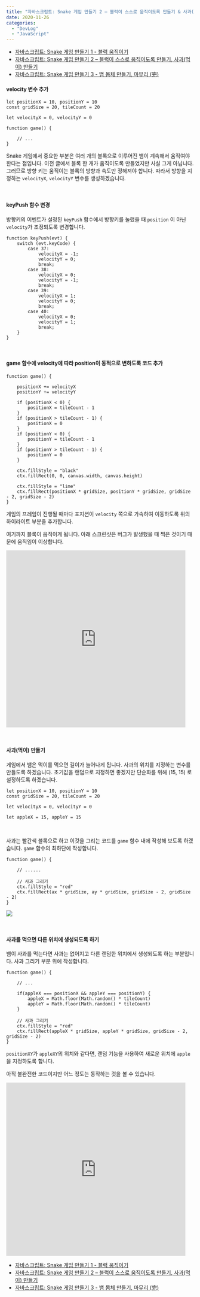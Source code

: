 ```yaml
---
title: "자바스크립트: Snake 게임 만들기 2 – 블럭이 스스로 움직이도록 만들기 & 사과(먹이) 만들기"
date: 2020-11-26
categories: 
  - "DevLog"
  - "JavaScript"
---
```


- [자바스크립트: Snake 게임 만들기 1 - 블럭 움직이기](http://yoonbumtae.com/?p=3193)
- [자바스크립트: Snake 게임 만들기 2 – 블럭이 스스로 움직이도록 만들기, 사과(먹이) 만들기](http://yoonbumtae.com/?p=3209)
- [자바스크립트: Snake 게임 만들기 3 - 뱀 몸체 만들기, 마무리 (完)](http://yoonbumtae.com/?p=3214)

#### **velocity 변수 추가**

```
let positionX = 10, positionY = 10
const gridSize = 20, tileCount = 20

let velocityX = 0, velocityY = 0

function game() {

    // ...
}
```

Snake 게임에서 중요한 부분은 여러 개의 블록으로 이루어진 뱀이 계속해서 움직여야 한다는 점입니다. 이전 글에서 블록 한 개가 움직이도록 만들었지만 사실 그게 아닙니다. 그러므로 방향 키는 움직이는 블록의 방향과 속도만 정해져야 합니다. 따라서 방향을 지정하는 `velocityX`, `velocityY` 변수를 생성하겠습니다.

 

#### **keyPush 함수 변경**

방향키의 이벤트가 설정된 `keyPush` 함수에서 방향키를 눌렀을 때 `position` 이 아닌 `velocity`가 조정되도록 변경합니다.

```
function keyPush(evt) {
    switch (evt.keyCode) {
        case 37:
            velocityX = -1;
            velocityY = 0;
            break;
        case 38:
            velocityX = 0;
            velocityY = -1;
            break;
        case 39:
            velocityX = 1;
            velocityY = 0;
            break;
        case 40:
            velocityX = 0;
            velocityY = 1;
            break;
    }
}
```

 

#### **game 함수에 velocity에 따라 position이 동적으로 변하도록 코드 추가**

```
function game() {
    
    positionX += velocityX
    positionY += velocityY

    if (positionX < 0) {
        positionX = tileCount - 1
    }
    if (positionX > tileCount - 1) {
        positionX = 0
    }
    if (positionY < 0) {
        positionY = tileCount - 1
    }
    if (positionY > tileCount - 1) {
        positionY = 0
    }
    
    ctx.fillStyle = "black"
    ctx.fillRect(0, 0, canvas.width, canvas.height)

    ctx.fillStyle = "lime"
    ctx.fillRect(positionX * gridSize, positionY * gridSize, gridSize - 2, gridSize - 2)
}
```

게임의 프레임이 진행될 때마다 포지션이 `velocity` 쪽으로 가속하여 이동하도록 위의 하이라이트 부분을 추가합니다.

여기까지 블록이 움직이게 됩니다. 아래 스크린샷은 버그가 발생했을 때 찍은 것이기 때문에 움직임이 이상합니다.

<iframe width="480" height="473" src="https://giphy.com/embed/4tWWHdUM5XqNTzgUIq" frameborder="0" class="giphy-embed" allowfullscreen="allowfullscreen"></iframe>

 

#### **사과(먹이) 만들기**

게임에서 뱀은 먹이를 먹으면 길이가 늘어나게 됩니다. 사과의 위치를 지정하는 변수를 만들도록 하겠습니다. 초기값을 랜덤으로 지정하면 좋겠지만 단순화를 위해 (15, 15) 로 설정하도록 하겠습니다.

```
let positionX = 10, positionY = 10
const gridSize = 20, tileCount = 20

let velocityX = 0, velocityY = 0

let appleX = 15, appleY = 15
```

 

사과는 빨간색 블록으로 하고 이것을 그리는 코드를 `game` 함수 내에 작성해 보도록 하겠습니다. `game` 함수의 최하단에 작성합니다.

```
function game() {
    
    // ......

    // 사과 그리기
    ctx.fillStyle = "red"
    ctx.fillRect(ax * gridSize, ay * gridSize, gridSize - 2, gridSize - 2)
}
```

 ![](/assets/img/wp-content/uploads/2020/11/스크린샷-2020-11-26-오후-1.38.29.png)

 

#### **사과를 먹으면 다른 위치에 생성되도록 하기**

뱀이 사과를 먹는다면 사과는 없어지고 다른 랜덤한 위치에서 생성되도록 하는 부분입니다. 사과 그리기 부분 위에 작성합니다.

```
function game() {
    
    // ...
    
    if(appleX === positionX && appleY === positionY) {
        appleX = Math.floor(Math.random() * tileCount)
        appleY = Math.floor(Math.random() * tileCount)
    }
    
    // 사과 그리기
    ctx.fillStyle = "red"
    ctx.fillRect(appleX * gridSize, appleY * gridSize, gridSize - 2, gridSize - 2)
}
```

`positionXY`가 `appleXY`의 위치와 같다면, 랜덤 기능을 사용하여 새로운 위치에 `apple` 을 지정하도록 합니다.

아직 불완전한 코드이지만 어느 정도는 동작하는 것을 볼 수 있습니다.

<iframe width="480" height="463" src="https://giphy.com/embed/SfKVNxuUXW5Z9zWXpn" frameborder="0" class="giphy-embed" allowfullscreen="allowfullscreen"></iframe>

- [자바스크립트: Snake 게임 만들기 1 - 블럭 움직이기](http://yoonbumtae.com/?p=3193)
- [자바스크립트: Snake 게임 만들기 2 – 블럭이 스스로 움직이도록 만들기, 사과(먹이) 만들기](http://yoonbumtae.com/?p=3209)
- [자바스크립트: Snake 게임 만들기 3 - 뱀 몸체 만들기, 마무리 (完)](http://yoonbumtae.com/?p=3214)
